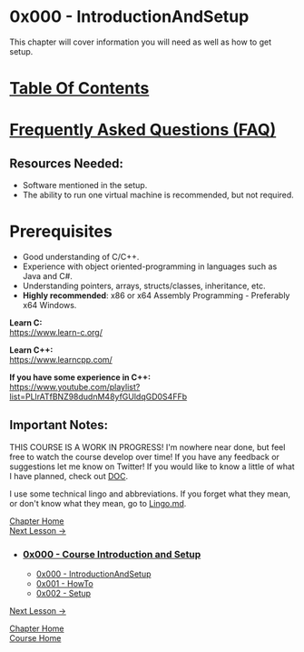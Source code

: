# 0x000 - IntroductionAndSetup
This chapter will cover information you will need as well as how to get setup.

# [Table Of Contents](../TableOfContents.md)

# [Frequently Asked Questions (FAQ)](../FAQ.md)

## Resources Needed:

* Software mentioned in the setup.
* The ability to run one virtual machine is recommended, but not required.

# Prerequisites

* Good understanding of C/C++.
* Experience with object oriented-programming in languages such as Java and C#.
* Understanding pointers, arrays, structs/classes, inheritance, etc.
* **Highly recommended**: x86 or x64 Assembly Programming - Preferably x64 Windows.

**Learn C:**  
https://www.learn-c.org/

**Learn C++:**  
https://www.learncpp.com/  

**If you have some experience in C++:**  
https://www.youtube.com/playlist?list=PLlrATfBNZ98dudnM48yfGUldqGD0S4FFb

## Important Notes:

THIS COURSE IS A WORK IN PROGRESS! I'm nowhere near done, but feel free to watch the course develop over time! If you have any feedback or suggestions let me know on Twitter! If you would like to know a little of what I have planned, check out [DOC](../DOC/DOC.md).

I use some technical lingo and abbreviations. If you forget what they mean, or don't know what they mean, go to [Lingo.md](../Lingo.md).

[Chapter Home](0x000-IntroductionAndSetup.md)  
[Next Lesson ->](0x001-HowTo.md)

* ### [0x000 - Course Introduction and Setup](0x000-IntroductionAndSetup)
    * [0x000 - IntroductionAndSetup](0x000-IntroductionAndSetup.md)
    * [0x001 - HowTo](0x001-HowTo.md)
    * [0x002 - Setup](0x002-Setup.md)

[Next Lesson ->](0x001-HowTo.md)  

[Chapter Home](0x000-IntroductionAndSetup.md)  
[Course Home](../README.md)  